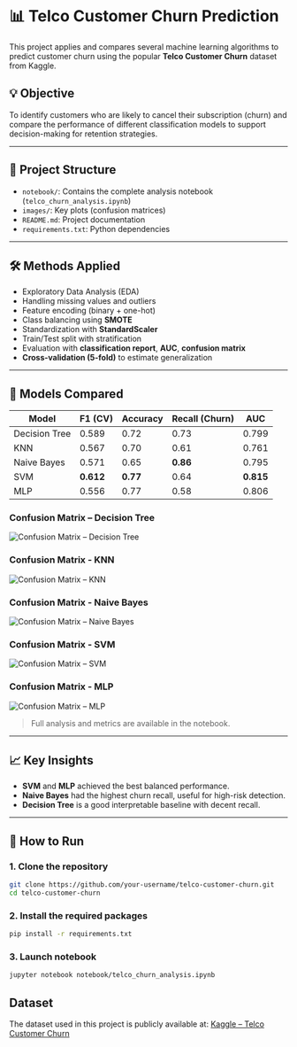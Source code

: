 # 📊 Telco Customer Churn Prediction

This project applies and compares several machine learning algorithms to predict customer churn using the popular **Telco Customer Churn** dataset from Kaggle.

## 💡 Objective

To identify customers who are likely to cancel their subscription (churn) and compare the performance of different classification models to support decision-making for retention strategies.

---

## 📁 Project Structure

- `notebook/`: Contains the complete analysis notebook (`telco_churn_analysis.ipynb`)
- `images/`: Key plots (confusion matrices)
- `README.md`: Project documentation
- `requirements.txt`: Python dependencies

---

## 🛠️ Methods Applied

- Exploratory Data Analysis (EDA)
- Handling missing values and outliers
- Feature encoding (binary + one-hot)
- Class balancing using **SMOTE**
- Standardization with **StandardScaler**
- Train/Test split with stratification
- Evaluation with **classification report**, **AUC**, **confusion matrix**
- **Cross-validation (5-fold)** to estimate generalization

---

## 🤖 Models Compared

| Model           | F1 (CV) | Accuracy | Recall (Churn) | AUC    |
|----------------|---------|----------|----------------|--------|
| Decision Tree  | 0.589   | 0.72     | 0.73           | 0.799  |
| KNN            | 0.567   | 0.70     | 0.61           | 0.761  |
| Naive Bayes    | 0.571   | 0.65     | **0.86**       | 0.795  |
| SVM            | **0.612** | **0.77** | 0.64           | **0.815** |
| MLP            | 0.556   | 0.77     | 0.58           | 0.806  |

### Confusion Matrix – Decision Tree

![Confusion Matrix – Decision Tree](images/confusion_matrix_dt.png)

### Confusion Matrix - KNN

![Confusion Matrix – KNN](images/confusion_matrix_knn.png)

### Confusion Matrix - Naive Bayes

![Confusion Matrix – Naive Bayes](images/confusion_matrix_nb.png)

### Confusion Matrix - SVM

![Confusion Matrix – SVM](images/confusion_matrix_svm.png)


### Confusion Matrix - MLP

![Confusion Matrix – MLP](images/confusion_matrix_mlp.png)



> Full analysis and metrics are available in the notebook.

---

## 📈 Key Insights

- **SVM** and **MLP** achieved the best balanced performance.
- **Naive Bayes** had the highest churn recall, useful for high-risk detection.
- **Decision Tree** is a good interpretable baseline with decent recall.

---

## 🚀 How to Run

### 1. Clone the repository
```bash
git clone https://github.com/your-username/telco-customer-churn.git
cd telco-customer-churn
```
### 2. Install the required packages
```bash
pip install -r requirements.txt
```
### 3. Launch notebook
```bash
jupyter notebook notebook/telco_churn_analysis.ipynb
```

## Dataset
The dataset used in this project is publicly available at: [Kaggle – Telco Customer Churn](https://www.kaggle.com/datasets/blastchar/telco-customer-churn)
